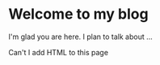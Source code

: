 # Welcome to my blog

I'm glad you are here. I plan to talk about ...

Can't I add HTML to this page
